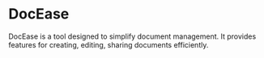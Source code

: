 # DocEase

DocEase is a tool designed to simplify document management. It provides features for creating, editing, sharing documents efficiently.